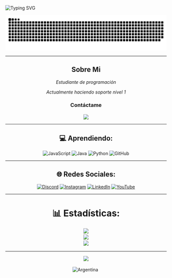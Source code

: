 <p align="left"> </p>

![Typing SVG](https://readme-typing-svg.demolab.com?font=Fira+Code&pause=1000&color=FFFFFF&width=435&lines=Hi!+👋+I´m+David+Abadíe.+Welcome!)

![Snake animation](https://github.com/AndresPravata/AndresPravata/blob/main/github_snake.svg)

<div align="center">  

 ---

 ##  Sobre Mi
 *Estudiante de programación*
 
 *Actualmente haciendo soporte nivel 1*

 ### Contáctame 
  <a href="https://abadiedaviiid@gmail.com">
      <img align="center" src="https://user-images.githubusercontent.com/76783198/182482940-c4a2a044-de93-4450-b354-9628cbb175c9.svg"/>
  </a> 

 ---

 ## 💻 Aprendiendo:

 
![JavaScript](https://img.shields.io/badge/javascript-%23323330.svg?style=flat&logo=javascript&logoColor=%23F7DF1E) ![Java](https://img.shields.io/badge/java-%23ED8B00.svg?style=flat&logo=java&logoColor=white) ![Python](https://img.shields.io/badge/python-3670A0?style=flat&logo=python&logoColor=ffdd54) ![GitHub](https://img.shields.io/badge/GitHub-%23121011.svg?style=flat&logo=github&logoColor=white)
 

---

  
## 🌐 Redes Sociales:
[![Discord](https://img.shields.io/badge/Discord-%237289DA.svg?logo=discord&logoColor=white)](https://discord.com/channels/@me) [![Instagram](https://img.shields.io/badge/Instagram-%23E4405F.svg?logo=Instagram&logoColor=white)](https://www.instagram.com/daviid_abadie) [![LinkedIn](https://img.shields.io/badge/LinkedIn-%230077B5.svg?logo=linkedin&logoColor=white)](https://www.linkedin.com/in/david-abadie) [![YouTube](https://img.shields.io/badge/YouTube-%23FF0000.svg?logo=YouTube&logoColor=white)](https://www.youtube.com/@davidabadie) 

---

# 📊 Estadísticas:
![](https://github-readme-stats.vercel.app/api?username=David-Abadie&theme=dark&hide_border=false&include_all_commits=true&count_private=true)<br/>
![](https://github-readme-streak-stats.herokuapp.com/?user=David-Abadie&theme=dark&hide_border=false)<br/>
![](https://github-readme-stats.vercel.app/api/top-langs/?username=David-Abadie&theme=dark&hide_border=false&include_all_commits=true&count_private=true&layout=compact)

---
[![](https://visitcount.itsvg.in/api?id=David-Abadie&icon=0&color=0)](https://visitcount.itsvg.in)

<!-- Proudly created with GPRM ( https://gprm.itsvg.in ) -->

  <div>
    <img align="center" src="https://user-images.githubusercontent.com/105942321/204950729-a2e0b19d-9133-4ded-a680-62f76d5248e7.gif" title="Argentina" alt="Argentina" width="300" height="200"/>&nbsp;
  </div>


